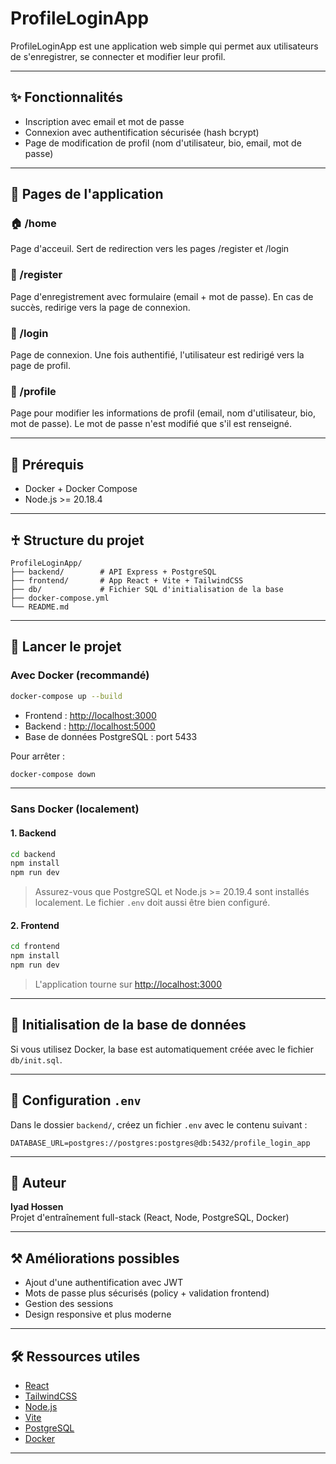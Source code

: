 # ProfileLoginApp

ProfileLoginApp est une application web simple qui permet aux utilisateurs de s'enregistrer, se connecter et modifier leur profil.

---

## ✨ Fonctionnalités

- Inscription avec email et mot de passe
- Connexion avec authentification sécurisée (hash bcrypt)
- Page de modification de profil (nom d'utilisateur, bio, email, mot de passe)

---

## 📁 Pages de l'application

### 🏠 /home

Page d'acceuil. Sert de redirection vers les pages /register et /login

### 🔑 /register

Page d'enregistrement avec formulaire (email + mot de passe). En cas de succès, redirige vers la page de connexion.

### 🔐 /login

Page de connexion. Une fois authentifié, l'utilisateur est redirigé vers la page de profil.

### 👤 /profile

Page pour modifier les informations de profil (email, nom d'utilisateur, bio, mot de passe). Le mot de passe n'est modifié que s'il est renseigné.

---

## 📅 Prérequis

- Docker + Docker Compose
- Node.js >= 20.18.4

---

## ♰ Structure du projet

```
ProfileLoginApp/
├── backend/        # API Express + PostgreSQL
├── frontend/       # App React + Vite + TailwindCSS
├── db/             # Fichier SQL d'initialisation de la base
├── docker-compose.yml
└── README.md
```

---

## 🚀 Lancer le projet

### Avec Docker (recommandé)

```bash
docker-compose up --build
```

- Frontend : [http://localhost:3000](http://localhost:3000)
- Backend  : [http://localhost:5000](http://localhost:5000)
- Base de données PostgreSQL : port 5433

Pour arrêter :

```bash
docker-compose down
```

---

### Sans Docker (localement)

#### 1. Backend

```bash
cd backend
npm install
npm run dev
```

> Assurez-vous que PostgreSQL et Node.js >= 20.19.4 sont installés localement. Le fichier `.env` doit aussi être bien configuré.

#### 2. Frontend

```bash
cd frontend
npm install
npm run dev
```

> L'application tourne sur [http://localhost:3000](http://localhost:3000)

---

## 📝 Initialisation de la base de données

Si vous utilisez Docker, la base est automatiquement créée avec le fichier `db/init.sql`.

---

## 🔐 Configuration `.env`

Dans le dossier `backend/`, créez un fichier `.env` avec le contenu suivant :

```env
DATABASE_URL=postgres://postgres:postgres@db:5432/profile_login_app
```

---

## 💼 Auteur

**Iyad Hossen**\
Projet d'entraînement full-stack (React, Node, PostgreSQL, Docker)

---

## ⚒️ Améliorations possibles

- Ajout d'une authentification avec JWT
- Mots de passe plus sécurisés (policy + validation frontend)
- Gestion des sessions
- Design responsive et plus moderne

---

## 🛠️ Ressources utiles

- [React](https://reactjs.org)
- [TailwindCSS](https://tailwindcss.com)
- [Node.js](https://nodejs.org)
- [Vite](https://vitejs.dev)
- [PostgreSQL](https://www.postgresql.org)
- [Docker](https://www.docker.com/)

---
